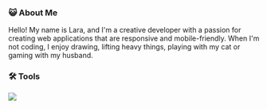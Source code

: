 ### :smiley_cat: About Me
Hello! My name is Lara, and I'm a creative developer with a passion for creating web applications that are responsive and mobile-friendly. When I'm not coding, I enjoy drawing, lifting heavy things, playing with my cat or gaming with my husband.

### :hammer_and_wrench: Tools
<div>
  <img src="https://skillicons.dev/icons?i=html,css,javascript,nodejs,mongodb,python,django" />
</div>
